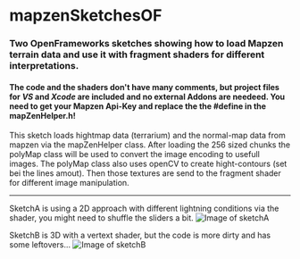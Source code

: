 # mapzenSketchesOF

### Two OpenFrameworks sketches showing how to load Mapzen terrain data and use it with fragment shaders for different interpretations.
#### The code and the shaders don't have many comments, but project files for _VS_ and _Xcode_ are included and no external Addons are needeed. You need to get your Mapzen Api-Key and replace the the #define in the mapZenHelper.h!

This sketch loads hightmap data (terrarium) and the normal-map data from mapzen
 via the mapZenHelper class. After loading the 256 sized chunks the polyMap class
 will be used to convert the image encoding to usefull images. The polyMap class
 also uses openCV to create hight-contours (set bei the lines amout). Then those
 textures are send to the fragment shader for different image manipulation.
 



 
 ---
 SketchA is using a 2D approach with different lightning conditions via the shader, you might need to shuffle the sliders a bit.
![Image of sketchA](https://c1.staticflickr.com/5/4320/36187433925_97602705b0_o.png)

SketchB is 3D with a vertext shader, but the code is more dirty and has some leftovers...
![Image of sketchB](https://c1.staticflickr.com/5/4297/36187434125_110e16d960_o.png)
